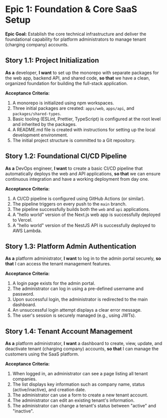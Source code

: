 # Epic 1: Foundation & Core SaaS Setup

**Epic Goal:** Establish the core technical infrastructure and deliver the foundational capability for platform administrators to manage tenant (charging company) accounts.

## Story 1.1: Project Initialization
**As a** developer,
**I want** to set up the monorepo with separate packages for the web app, backend API, and shared code,
**so that** we have a clean, organized foundation for building the full-stack application.

**Acceptance Criteria:**
1. A monorepo is initialized using npm workspaces.
2. Three initial packages are created: `apps/web`, `apps/api`, and `packages/shared-types`.
3. Basic tooling (ESLint, Prettier, TypeScript) is configured at the root level and inherited by the packages.
4. A README.md file is created with instructions for setting up the local development environment.
5. The initial project structure is committed to a Git repository.

## Story 1.2: Foundational CI/CD Pipeline
**As a** DevOps engineer,
**I want** to create a basic CI/CD pipeline that automatically deploys the web and API applications,
**so that** we can ensure continuous integration and have a working deployment from day one.

**Acceptance Criteria:**
1. A CI/CD pipeline is configured using GitHub Actions (or similar).
2. The pipeline triggers on every push to the `main` branch.
3. The pipeline successfully builds both the `web` and `api` applications.
4. A "hello world" version of the Next.js web app is successfully deployed to Vercel.
5. A "hello world" version of the NestJS API is successfully deployed to AWS Lambda.

## Story 1.3: Platform Admin Authentication
**As a** platform administrator,
**I want** to log in to the admin portal securely,
**so that** I can access the tenant management features.

**Acceptance Criteria:**
1. A login page exists for the admin portal.
2. The administrator can log in using a pre-defined username and password.
3. Upon successful login, the administrator is redirected to the main dashboard.
4. An unsuccessful login attempt displays a clear error message.
5. The user's session is securely managed (e.g., using JWTs).

## Story 1.4: Tenant Account Management
**As a** platform administrator,
**I want** a dashboard to create, view, update, and deactivate tenant (charging company) accounts,
**so that** I can manage the customers using the SaaS platform.

**Acceptance Criteria:**
1. When logged in, an administrator can see a page listing all tenant companies.
2. The list displays key information such as company name, status (active/inactive), and creation date.
3. The administrator can use a form to create a new tenant account.
4. The administrator can edit an existing tenant's information.
5. The administrator can change a tenant's status between "active" and "inactive".